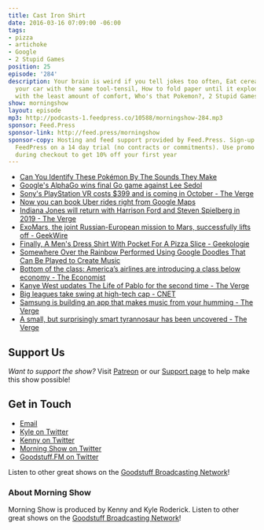 ```yaml
---
title: Cast Iron Shirt
date: 2016-03-16 07:09:00 -06:00
tags:
- pizza
- artichoke
- Google
- 2 Stupid Games
position: 25
episode: '284'
description: Your brain is weird if you tell jokes too often, Eat cereal and repair
  your car with the same tool-tensil, How to fold paper until it explodes, Fly today
  with the least amount of comfort, Who's that Pokemon?, 2 Stupid Games, and more.
show: morningshow
layout: episode
mp3: http://podcasts-1.feedpress.co/10588/morningshow-284.mp3
sponsor: Feed.Press
sponsor-link: http://feed.press/morningshow
sponsor-copy: Hosting and feed support provided by Feed.Press. Sign-up today and try
  FeedPress on a 14 day trial (no contracts or commitments). Use promo code `morningshow`
  during checkout to get 10% off your first year
---
```


* [Can You Identify These Pokémon By The Sounds They Make](http://www.buzzfeed.com/thestarsaregolden/do-you-know-pokemon-sounds-12vjr)
* [Google's AlphaGo wins final Go game against Lee Sedol](http://mashable.com/2016/03/15/google-s-alphago-wins-final-go-game-against-lee-sedol/#B5CqN96n8Gqf)
* [Sony's PlayStation VR costs $399 and is coming in October - The Verge](http://www.theverge.com/2016/3/15/11224988/sony-playstation-vr-release-date-price-gdc-2016)
* [Now you can book Uber rides right from Google Maps](http://mashable.com/2016/03/15/google-maps-uber/#YC5ol.dOyPqm)
* [Indiana Jones will return with Harrison Ford and Steven Spielberg in 2019 - The Verge](http://www.theverge.com/2016/3/15/11238178/harrison-ford-indiana-jones-2019-spielberg)
* [ExoMars, the joint Russian-European mission to Mars, successfully lifts off - GeekWire](http://www.geekwire.com/2016/exomars-joint-russian-european-mission-mars-successfully-lifts-off/)
* [Finally, A Men's Dress Shirt With Pocket For A Pizza Slice - Geekologie](http://geekologie.com/2016/03/finally-a-mens-dress-shirt-with-pocket-f.php)
* [Somewhere Over the Rainbow Performed Using Google Doodles That Can Be Played to Create Music](http://laughingsquid.com/somewhere-over-the-rainbow-performed-using-google-doodles-that-can-be-played-to-create-music/)
* [Bottom of the class: America’s airlines are introducing a class below economy - The Economist](http://www.economist.com/blogs/gulliver/2016/02/bottom-class?fsrc=scn/tw/te/bl/ed/bottomoftheclassamericasairlinesareintroducingaclassbeloweconomy)
* [Kanye West updates The Life of Pablo for the second time - The Verge](http://www.theverge.com/2016/3/15/11243072/kanye-west-life-of-pablo-new-song-tidal-update)
* [Big leagues take swing at high-tech cap - CNET](http://www.cnet.com/news/mlb-big-league-pittsburgh-pirates-protective-cap-yankees/)
* [Samsung is building an app that makes music from your humming - The Verge](http://www.theverge.com/2016/3/14/11223256/hum-on-samsung-app)
* [A small, but surprisingly smart tyrannosaur has been uncovered - The Verge](http://www.theverge.com/2016/3/14/11220264/new-tyrannosaurs-timurlengia-euotica-smart-before-big)

## Support Us
*Want to support the show?* Visit [Patreon](http://patreon.com/morningshow) or our [Support page](http://goodstuff.fm/support) to help make this show possible!

## Get in Touch
* [Email](mailto:kyle@goodstuff.fm)
* [Kyle on Twitter](http://twitter.com/dogburps)
* [Kenny on Twitter](http://twitter.com/pizzarobotics)
* [Morning Show on Twitter](http://twitter.com/morningshowam)
* [Goodstuff.FM on Twitter](http://twitter.com/goodstufffm)

Listen to other great shows on the [Goodstuff Broadcasting Network](http://goodstuff.fm/shows)!

### About Morning Show
Morning Show is produced by Kenny and Kyle Roderick. Listen to other great shows on the [Goodstuff Broadcasting Network](http://goodstuff.fm/)!
